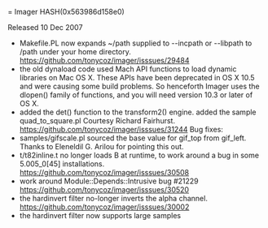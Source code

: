 = Imager HASH(0x563986d158e0)

Released 10 Dec 2007

- Makefile.PL now expands ~/path supplied to --incpath or --libpath to /path under your home directory. https://github.com/tonycoz/imager/isssues/29484 
- the old dynaload code used Mach API functions to load dynamic libraries on Mac OS X. These APIs have been deprecated in OS X 10.5 and were causing some build problems. So henceforth Imager uses the dlopen() family of functions, and you will need version 10.3 or later of OS X. 
- added the det() function to the transform2() engine. added the sample quad_to_square.pl Courtesy Richard Fairhurst. https://github.com/tonycoz/imager/isssues/31244 Bug fixes: 
- samples/gifscale.pl sourced the base value for gif_top from gif_left. Thanks to Eleneldil G. Arilou for pointing this out. 
- t/t82inline.t no longer loads B at runtime, to work around a bug in some 5.005_0[45] installations. https://github.com/tonycoz/imager/isssues/30508 
- work around Module::Depends::Intrusive bug #21229 https://github.com/tonycoz/imager/isssues/30520 
- the hardinvert filter no-longer inverts the alpha channel. https://github.com/tonycoz/imager/isssues/30002 
- the hardinvert filter now supports large samples